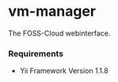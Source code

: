 vm-manager
==========

The FOSS-Cloud webinterface.

### Requirements

- Yii Framework Version 1.1.8

